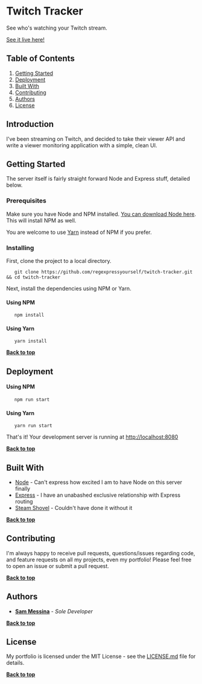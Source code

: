 # Twitch Tracker

See who's watching your Twitch stream.

[See it live here!](https://www.smessina.com/twitch-tracker)

## Table of Contents

1. [Getting Started](#getting-started)
3. [Deployment](#deployment)
2. [Built With](#built-with)
3. [Contributing](#contributing)
3. [Authors](#authors)
3. [License](#license)


## Introduction

I've been streaming on Twitch, and decided to take their viewer API and write a viewer monitoring application with a simple, clean UI.

## Getting Started

The server itself is fairly straight forward Node and Express stuff, detailed below.

### Prerequisites


Make sure you have Node and NPM installed. [You can download Node here](https://nodejs.org/en/download/). This will install NPM as well.

You are welcome to use [Yarn](https://yarnpkg.com/en/) instead of NPM if you prefer.

### Installing

First, clone the project to a local directory.

```
   git clone https://github.com/regexpressyourself/twitch-tracker.git && cd twitch-tracker
```

Next, install the dependencies using NPM or Yarn.

#### Using NPM

```
   npm install
```

#### Using Yarn

```
   yarn install
```

**[Back to top](#table-of-contents)**

## Deployment


#### Using NPM

```
   npm run start
```

#### Using Yarn

```
   yarn run start
```

   That's it! Your development server is running at [http://localhost:8080](http://localhost:8080)
   

**[Back to top](#table-of-contents)**


## Built With

* [Node](https://nodejs.org/en/) - Can't express how excited I am to have Node on this server finally
* [Express](https://expressjs.com/) - I have an unabashed exclusive relationship with Express routing
* [Steam Shovel](https://www.facebook.com/SteamShovelCoffee/) - Couldn't have done it without it

**[Back to top](#table-of-contents)**

## Contributing

I'm always happy to receive pull requests, questions/issues regarding code, and feature requests on all my projects, even my portfolio! Please feel free to open an issue or submit a pull request.

**[Back to top](#table-of-contents)**

## Authors

* **[Sam Messina](https://www.github.com/regexpressyourself)** - *Sole Developer* 

**[Back to top](#table-of-contents)**

## License

My portfolio is licensed under the MIT License - see the [LICENSE.md](LICENSE.md) file for details.


**[Back to top](#table-of-contents)**


